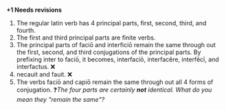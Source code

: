 **+1 Needs revisions**

1. The regular latin verb has 4 principal parts, first, second, third, and fourth. 
2. The first and third principal parts are finite verbs.
3. The principal parts of faciō and interficiō remain the same through out the first, second, and third conjugations of the principal parts. By prefixing inter to faciō, it becomes, interfaciō, interfacĕre, interfēcī, and interfactus. ❌
4. necauit and fauit. ❌
5. The verbs faciō and capiō remain the same through out all 4 forms of conjugation. ❓*The four parts are certainly **not** identical. What do you mean they "remain the same"?*
